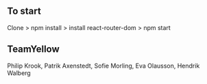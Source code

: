 ## To start 
Clone > npm install > install react-router-dom > npm start


## TeamYellow
Philip Krook, Patrik Axenstedt, Sofie Morling, Eva Olausson, Hendrik Walberg
